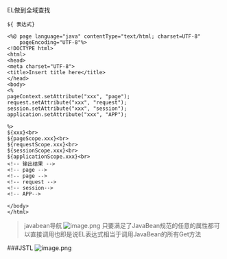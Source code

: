 EL做到全域查找
```
${ 表达式}
```

```
<%@ page language="java" contentType="text/html; charset=UTF-8"
    pageEncoding="UTF-8"%>
<!DOCTYPE html>
<html>
<head>
<meta charset="UTF-8">
<title>Insert title here</title>
</head>
<body>
<%
pageContext.setAttribute("xxx", "page");
request.setAttribute("xxx", "request");
session.setAttribute("xxx", "session");
application.setAttribute("xxx", "APP");

%>
${xxx}<br>
${pageScope.xxx}<br>
${requestScope.xxx}<br>
${sessionScope.xxx}<br>
${applicationScope.xxx}<br>
<!-- 输出结果 -->
<!-- page -->
<!-- page -->
<!-- request -->
<!-- session-->
<!-- APP-->

</body>
</html>
```

>javabean导航
![image.png](https://upload-images.jianshu.io/upload_images/14935748-f7dc051ca629e473.png?imageMogr2/auto-orient/strip%7CimageView2/2/w/1240)
只要满足了JavaBean规范的任意的属性都可以直接调用也即是说EL表达式相当于调用JavaBean的所有Get方法

###JSTL
![image.png](https://upload-images.jianshu.io/upload_images/14935748-dbce61cb664a665d.png?imageMogr2/auto-orient/strip%7CimageView2/2/w/1240)
